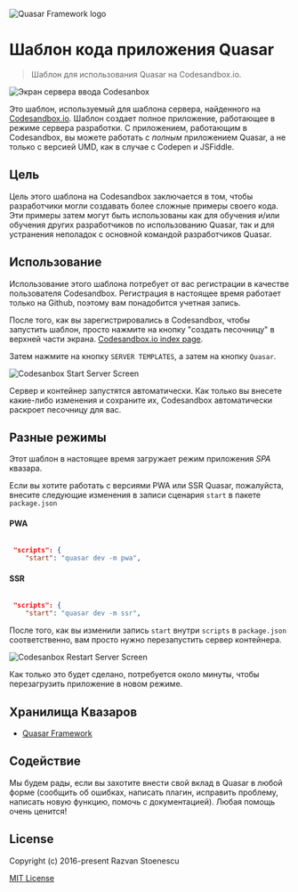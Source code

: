 ![Quasar Framework logo](https://cdn.rawgit.com/quasarframework/quasar-art/863c14bd/dist/svg/quasar-logo-full-inline.svg)

# Шаблон кода приложения Quasar
> Шаблон для использования Quasar на Codesandbox.io.

![Экран сервера ввода Codesanbox](https://cdn.quasar.dev/codesandbox/codesandbox-entry.jpg)

Это шаблон, используемый для шаблона сервера, найденного на [Codesandbox.io](https://codesandbox.io). Шаблон создает полное приложение, работающее в режиме сервера разработки. С приложением, работающим в Codesandbox, вы можете работать с *полным* приложением Quasar, а не только с версией UMD, как в случае с Codepen и JSFiddle.

## Цель

Цель этого шаблона на Codesandbox заключается в том, чтобы разработчики могли создавать более сложные примеры своего кода. Эти примеры затем могут быть использованы как для обучения и/или обучения других разработчиков по использованию Quasar, так и для устранения неполадок с основной командой разработчиков Quasar.

## Использование

Использование этого шаблона потребует от вас регистрации в качестве пользователя Codesandbox. Регистрация в настоящее время работает только на Github, поэтому вам понадобится учетная запись.

После того, как вы зарегистрировались в Codesandbox, чтобы запустить шаблон, просто нажмите на кнопку "создать песочницу" в верхней части экрана. [Codesandbox.io index page](https://codesandbox.io).

Затем нажмите на кнопку `SERVER TEMPLATES`, а затем на кнопку `Quasar`.

![Codesanbox Start Server Screen](https://cdn.quasar.dev/codesandbox/codesandbox-start.jpg)

Сервер и контейнер запустятся автоматически. Как только вы внесете какие-либо изменения и сохраните их, Codesandbox автоматически раскроет песочницу для вас.

## Разные режимы

Этот шаблон в настоящее время загружает режим приложения *SPA* квазара.

Если вы хотите работать с версиями PWA или SSR Quasar, пожалуйста, внесите следующие изменения в записи сценария `start` в пакете `package.json`

#### PWA

```json

 "scripts": {
    "start": "quasar dev -m pwa",

```

#### SSR

```json

 "scripts": {
    "start": "quasar dev -m ssr",

```

После того, как вы изменили запись `start` внутри `scripts` в `package.json` соответственно, вам просто нужно перезапустить сервер контейнера.

![Codesanbox Restart Server Screen](https://cdn.quasar.dev/codesandbox/codesandbox-restart-server.jpg)

Как только это будет сделано, потребуется около минуты, чтобы перезагрузить приложение в новом режиме.

## Хранилища Квазаров

* [Quasar Framework](https://github.com/quasarframework/quasar)

## Содействие

Мы будем рады, если вы захотите внести свой вклад в Quasar в любой форме (сообщить об ошибках, написать плагин, исправить проблему, написать новую функцию, помочь с документацией). Любая помощь очень ценится!

## License

Copyright (c) 2016-present Razvan Stoenescu

[MIT License](http://en.wikipedia.org/wiki/MIT_License)

